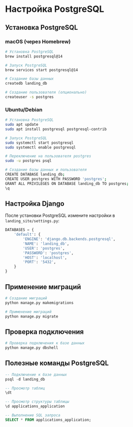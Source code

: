 # Настройка PostgreSQL

## Установка PostgreSQL

### macOS (через Homebrew)
```bash
# Установка PostgreSQL
brew install postgresql@14

# Запуск PostgreSQL
brew services start postgresql@14

# Создание базы данных
createdb landing_db

# Создание пользователя (опционально)
createuser -s postgres
```

### Ubuntu/Debian
```bash
# Установка PostgreSQL
sudo apt update
sudo apt install postgresql postgresql-contrib

# Запуск PostgreSQL
sudo systemctl start postgresql
sudo systemctl enable postgresql

# Переключение на пользователя postgres
sudo -u postgres psql

# Создание базы данных и пользователя
CREATE DATABASE landing_db;
CREATE USER postgres WITH PASSWORD 'postgres';
GRANT ALL PRIVILEGES ON DATABASE landing_db TO postgres;
\q
```

## Настройка Django

После установки PostgreSQL измените настройки в `landing_site/settings.py`:

```python
DATABASES = {
    'default': {
        'ENGINE': 'django.db.backends.postgresql',
        'NAME': 'landing_db',
        'USER': 'postgres',
        'PASSWORD': 'postgres',
        'HOST': 'localhost',
        'PORT': '5432',
    }
}
```

## Применение миграций

```bash
# Создание миграций
python manage.py makemigrations

# Применение миграций
python manage.py migrate
```

## Проверка подключения

```bash
# Проверка подключения к базе данных
python manage.py dbshell
```

## Полезные команды PostgreSQL

```sql
-- Подключение к базе данных
psql -d landing_db

-- Просмотр таблиц
\dt

-- Просмотр структуры таблицы
\d applications_application

-- Выполнение SQL запроса
SELECT * FROM applications_application;
``` 